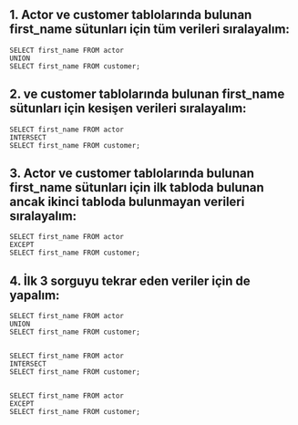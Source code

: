 ## 1. Actor ve customer tablolarında bulunan first_name sütunları için tüm verileri sıralayalım:
```
SELECT first_name FROM actor
UNION
SELECT first_name FROM customer;
```
## 2. ve customer tablolarında bulunan first_name sütunları için kesişen verileri sıralayalım:
```
SELECT first_name FROM actor
INTERSECT
SELECT first_name FROM customer;
```
## 3. Actor ve customer tablolarında bulunan first_name sütunları için ilk tabloda bulunan ancak ikinci tabloda bulunmayan verileri sıralayalım:
```
SELECT first_name FROM actor
EXCEPT
SELECT first_name FROM customer;
```
## 4. İlk 3 sorguyu tekrar eden veriler için de yapalım:

```
SELECT first_name FROM actor
UNION
SELECT first_name FROM customer;


SELECT first_name FROM actor
INTERSECT
SELECT first_name FROM customer;


SELECT first_name FROM actor
EXCEPT
SELECT first_name FROM customer;
```